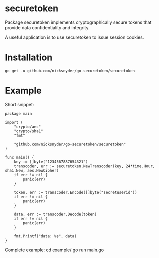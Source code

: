 securetoken
===========

Package securetoken implements cryptographically secure tokens that provide data confidentiality and integrity.

A useful application is to use securetoken to issue session cookies.

Installation
============

	go get -u github.com/nicksnyder/go-securetoken/securetoken

Example
=======

Short snippet:
	
	package main

	import (
		"crypto/aes"
		"crypto/sha1"
		"fmt"

		"github.com/nicksnyder/go-securetoken/securetoken"
	)

	func main() {
		key := []byte("1234567887654321")
		transcoder, err := securetoken.NewTranscoder(key, 24*time.Hour, sha1.New, aes.NewCipher)
		if err != nil {
			panic(err)
		}

		token, err := transcoder.Encode([]byte("secretuserid"))
		if err != nil {
			panic(err)
		}

		data, err := transcoder.Decode(token)
		if err != nil {
			panic(err)
		}

		fmt.Printf("data: %s", data)
	}

Complete example:
	cd example/
	go run main.go

